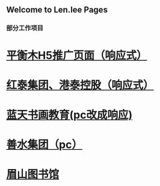 ## Welcome to Len.lee Pages

### 部分工作项目

# [平衡木H5推广页面（响应式）](http://h5new.cdphm.com/)
# [红泰集团、港泰控股（响应式）](http://www.cdhongtai.com/cn/) 
# [蓝天书画教育(pc改成响应)](http://www.ltsfy.cn/) 
# [善水集团（pc）](http://www.ss-water.com/ ) 
# [眉山图书馆](http://pmslib.cdphm.com/) 


